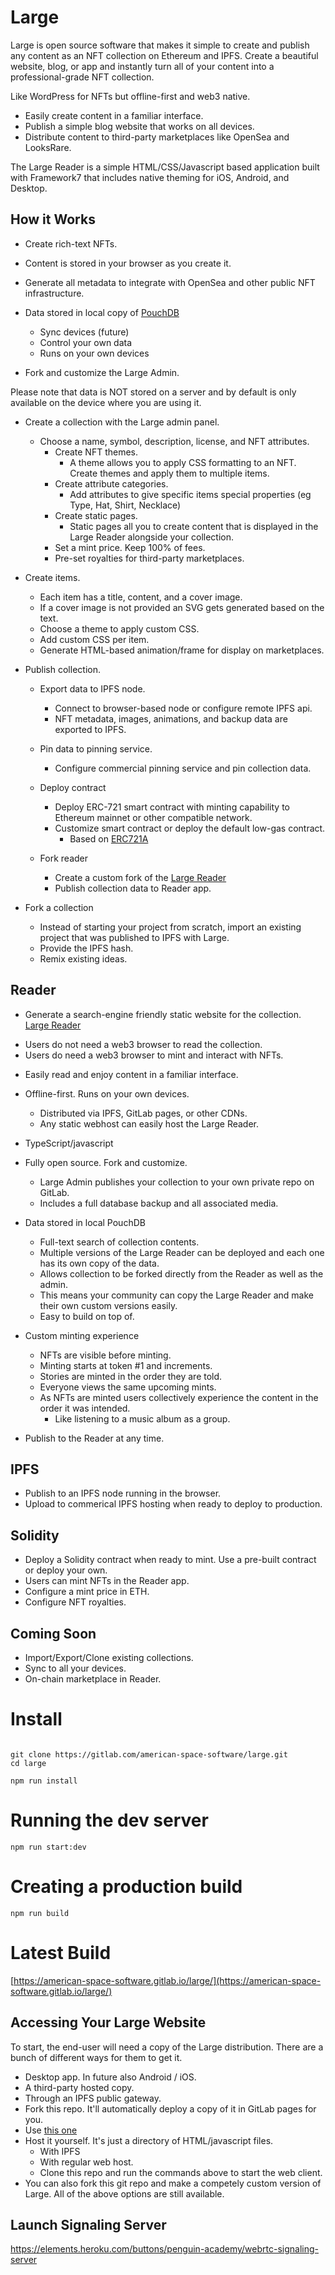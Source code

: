 
# Large
Large is open source software that makes it simple to create and publish any content as an NFT collection on Ethereum and IPFS. Create a beautiful website, blog, or app and instantly turn all of your content into a professional-grade NFT collection. 

Like WordPress for NFTs but offline-first and web3 native. 
* Easily create content in a familiar interface.
* Publish a simple blog website that works on all devices.
* Distribute content to third-party marketplaces like OpenSea and LooksRare.

The Large Reader is a simple HTML/CSS/Javascript based application built with Framework7 that includes native theming for iOS, Android, and Desktop. 

## How it Works

* Create rich-text NFTs.
* Content is stored in your browser as you create it.
* Generate all metadata to integrate with OpenSea and other public NFT infrastructure.

* Data stored in local copy of [PouchDB](https://pouchdb.com)
    * Sync devices (future)
    * Control your own data
    * Runs on your own devices

* Fork and customize the Large Admin.


Please note that data is NOT stored on a server and by default is only available on the device where you are using it.

* Create a collection with the Large admin panel. 

    * Choose a name, symbol, description, license, and NFT attributes.
        * Create NFT themes. 
            * A theme allows you to apply CSS formatting to an NFT. Create themes and apply them to multiple items. 
        * Create attribute categories.
            * Add attributes to give specific items special properties (eg Type, Hat, Shirt, Necklace)
        * Create static pages.
            * Static pages all you to create content that is displayed in the Large Reader alongside your collection.
        * Set a mint price. Keep 100% of fees. 
        * Pre-set royalties for third-party marketplaces. 

* Create items.

    * Each item has a title, content, and a cover image.
    * If a cover image is not provided an SVG gets generated based on the text.
    * Choose a theme to apply custom CSS.
    * Add custom CSS per item.
    * Generate HTML-based animation/frame for display on marketplaces.

* Publish collection.

    * Export data to IPFS node.
        * Connect to browser-based node or configure remote IPFS api.
        * NFT metadata, images, animations, and backup data are exported to IPFS.

    * Pin data to pinning service.
        * Configure commercial pinning service and pin collection data.

    * Deploy contract
        * Deploy ERC-721 smart contract with minting capability to Ethereum mainnet or other compatible network.
        * Customize smart contract or deploy the default low-gas contract.
            * Based on [ERC721A](https://github.com/chiru-labs/ERC721A)

    * Fork reader
        * Create a custom fork of the [Large Reader](https://gitlab.com/ptoner/large-reader)
        * Publish collection data to Reader app.

* Fork a collection

    * Instead of starting your project from scratch, import an existing project that was published to IPFS with Large.
    * Provide the IPFS hash.
    * Remix existing ideas.

## Reader

* Generate a search-engine friendly static website for the collection. [Large Reader](https://gitlab.com/ptoner/large-reader)
 - Users do not need a web3 browser to read the collection.
 - Users do need a web3 browser to mint and interact with NFTs.

* Easily read and enjoy content in a familiar interface.

* Offline-first. Runs on your own devices.
    * Distributed via IPFS, GitLab pages, or other CDNs.
    * Any static webhost can easily host the Large Reader.

* TypeScript/javascript

* Fully open source. Fork and customize.
    * Large Admin publishes your collection to your own private repo on GitLab.
    * Includes a full database backup and all associated media. 

* Data stored in local PouchDB
    * Full-text search of collection contents.
    * Multiple versions of the Large Reader can be deployed and each one has its own copy of the data. 
    * Allows collection to be forked directly from the Reader as well as the admin. 
    * This means your community can copy the Large Reader and make their own custom versions easily.
    * Easy to build on top of. 

* Custom minting experience
    * NFTs are visible before minting.
    * Minting starts at token #1 and increments.
    * Stories are minted in the order they are told.
    * Everyone views the same upcoming mints.
    * As NFTs are minted users collectively experience the content in the order it was intended.
        * Like listening to a music album as a group.

* Publish to the Reader at any time.

## IPFS
* Publish to an IPFS node running in the browser.
* Upload to commerical IPFS hosting when ready to deploy to production. 

## Solidity
* Deploy a Solidity contract when ready to mint. Use a pre-built contract or deploy your own. 
* Users can mint NFTs in the Reader app.
* Configure a mint price in ETH.
* Configure NFT royalties.

## Coming Soon
* Import/Export/Clone existing collections.
* Sync to all your devices.
* On-chain marketplace in Reader.

# Install
```console

git clone https://gitlab.com/american-space-software/large.git
cd large

npm run install

```


# Running the dev server
```console
npm run start:dev
```

# Creating a production build
```console
npm run build
```

# Latest Build
[https://american-space-software.gitlab.io/large/](https://american-space-software.gitlab.io/large/)


## Accessing Your Large Website

To start, the end-user will need a copy of the Large distribution. There are a bunch of different ways for them to get it. 

* Desktop app. In future also Android / iOS.
* A third-party hosted copy.
* Through an IPFS public gateway.
* Fork this repo. It'll automatically deploy a copy of it in GitLab pages for you. 
* Use [this one](https://american-space-software.gitlab.io/large/)
* Host it yourself. It's just a directory of HTML/javascript files. 
    * With IPFS
    * With regular web host.
    * Clone this repo and run the commands above to start the web client. 
* You can also fork this git repo and make a competely custom version of Large. All of the above options are still available. 


## Launch Signaling Server
https://elements.heroku.com/buttons/penguin-academy/webrtc-signaling-server